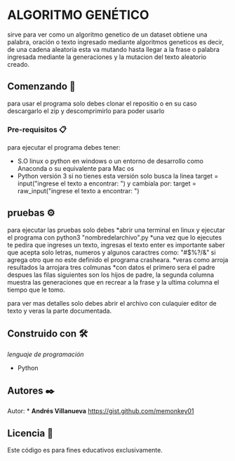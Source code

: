 #   ALGORITMO GENÉTICO
 sirve para ver como un algoritmo genetico de un dataset obtiene una palabra, oración o texto ingresado mediante algoritmos geneticos 
 es decir, de una cadena aleatoria esta va mutando hasta llegar a la frase o palabra ingresada mediante la generaciones y la mutacion 
 del texto aleatorio creado.
 ## Comenzando 🚀
 para usar el programa solo debes clonar el repositio o en su caso descargarlo el zip y descomprimirlo para poder usarlo
 
 ### Pre-requisitos 📋
 para ejecutar el programa debes tener:
 * S.O linux o python en windows o un entorno de desarrollo como Anaconda o su equivalente para Mac os 
 * Python versión 3 si no tienes esta versión solo busca la linea 
      target = input("ingrese el texto a encontrar:  ") y cambiala por:
      target = raw_input("ingrese el texto a encontrar:  ")
      
## pruebas ⚙️
para ejecutar las pruebas solo debes 
*abrir una terminal en linux y ejecutar el programa con python3 "nombredelarchivo".py
*una vez que lo ejecutes te pedira que ingreses un texto, ingresas el texto enter
es importante saber que acepta solo letras, numeros y algunos caractres como: "#$%?/&" si agrega otro que no este definido el programa 
crasheara.
*veras como arroja resultados la arrojara tres colmunas
*con datos el primero sera el padre despues las filas siguientes son los hijos de padre, la segunda columna muestra las generaciones que 
en recrear a la frase y la ultima columna el tiempo que le tomo.


para ver mas detalles solo debes abrir el archivo con culaquier editor de texto y veras la parte documentada.
## Construido con 🛠️

_lenguaje de programación_

* Python




## Autores ✒️
Autor: * **Andrés Villanueva**
https://gist.github.com/memonkey01

## Licencia 📄
Este código es para fines educativos exclusivamente.
